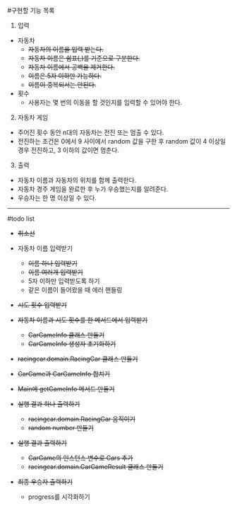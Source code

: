 #구현할 기능 목록

1. 입력
- 자동차
    - ~~자동차의 이름을 입력 받는다.~~
    - ~~자동차 이름은 쉼표(,)를 기준으로 구분한다.~~
    - ~~자동차 이름에서 공백을 제거한다.~~ 
    - ~~이름은 5자 이하만 가능하다.~~
    - ~~이름이 중복되서는 안된다.~~
- 횟수    
    - 사용자는 몇 번의 이동을 할 것인지를 입력할 수 있어야 한다.

2. 자동차 게임
- 주어진 횟수 동안 n대의 자동차는 전진 또는 멈출 수 있다.
- 전진하는 조건은 0에서 9 사이에서 random 값을 구한 후 random 값이 4 이상일 
경우 전진하고, 3 이하의 값이면 멈춘다.

3. 출력
- 자동차 이름과 자동차의 위치를 함께 출력한다. 
- 자동차 경주 게임을 완료한 후 누가 우승했는지를 알려준다. 
- 우승자는 한 명 이상일 수 있다.

---

#todo list
- ~~취소선~~

- 자동차 이름 입력받기
    - ~~이름 하나 입력받기~~
    - ~~이름 여러개 입력받기~~
    - 5자 이하만 입력받도록 하기
    - 같은 이름이 들어왔을 때 에러 핸들링
- ~~시도 횟수 입력받기~~
- ~~자동차 이름과 시도 횟수를 한 메서드에서 입력받기~~
    - ~~CarGameInfo 클래스 만들기~~
    - ~~CarGameInfo 생성자 초기화하기~~
- ~~racingcar.domain.RacingCar 클래스 만들기~~
- ~~CarGame과 CarGameInfo 합치기~~
- ~~Main에 getGameInfo 메서드 만들기~~
    
- ~~실행 결과 하나 출력하기~~
    - ~~racingcar.domain.RacingCar 움직이기~~
    - ~~random number 만들기~~
    
- ~~실행 결과 출력하기~~
    - ~~CarGame의 인스턴스 변수로 Cars 추가~~
    - ~~racingcar.domain.CarGameResult 클래스 만들기~~
    
- ~~최종 우승자 출력하기~~
    - progress를 시각화하기 